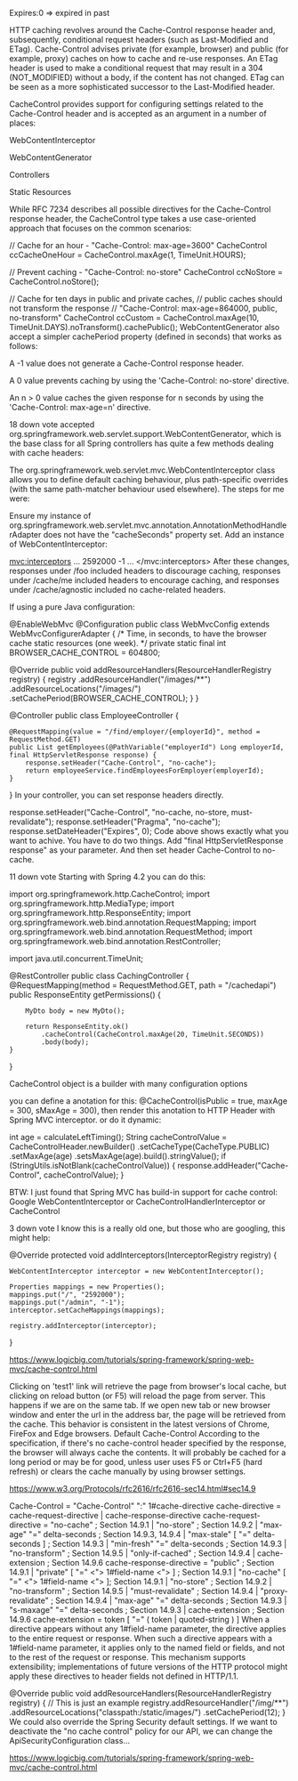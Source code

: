 Expires:0 => expired in past



 HTTP caching revolves around the Cache-Control response header and, subsequently, conditional request headers (such as Last-Modified and ETag). Cache-Control advises private (for example, browser) and public (for example, proxy) caches on how to cache and re-use responses. An ETag header is used to make a conditional request that may result in a 304 (NOT_MODIFIED) without a body, if the content has not changed. ETag can be seen as a more sophisticated successor to the Last-Modified header.
 
 CacheControl provides support for configuring settings related to the Cache-Control header and is accepted as an argument in a number of places:

WebContentInterceptor

WebContentGenerator

Controllers

Static Resources

While RFC 7234 describes all possible directives for the Cache-Control response header, the CacheControl type takes a use case-oriented approach that focuses on the common scenarios:

// Cache for an hour - "Cache-Control: max-age=3600"
CacheControl ccCacheOneHour = CacheControl.maxAge(1, TimeUnit.HOURS);

// Prevent caching - "Cache-Control: no-store"
CacheControl ccNoStore = CacheControl.noStore();

// Cache for ten days in public and private caches,
// public caches should not transform the response
// "Cache-Control: max-age=864000, public, no-transform"
CacheControl ccCustom = CacheControl.maxAge(10, TimeUnit.DAYS).noTransform().cachePublic();
WebContentGenerator also accept a simpler cachePeriod property (defined in seconds) that works as follows:

A -1 value does not generate a Cache-Control response header.

A 0 value prevents caching by using the 'Cache-Control: no-store' directive.

An n > 0 value caches the given response for n seconds by using the 'Cache-Control: max-age=n' directive.


18
down vote
accepted
org.springframework.web.servlet.support.WebContentGenerator, which is the base class for all Spring controllers has quite a few methods dealing with cache headers:

The org.springframework.web.servlet.mvc.WebContentInterceptor class allows you to define default caching behaviour, plus path-specific overrides (with the same path-matcher behaviour used elsewhere). The steps for me were:

Ensure my instance of org.springframework.web.servlet.mvc.annotation.AnnotationMethodHandlerAdapter does not have the "cacheSeconds" property set.
Add an instance of WebContentInterceptor:

<mvc:interceptors>
...
<bean class="org.springframework.web.servlet.mvc.WebContentInterceptor" p:cacheSeconds="0" p:alwaysUseFullPath="true" >
    <property name="cacheMappings">
        <props>
            <!-- cache for one month -->
            <prop key="/cache/me/**">2592000</prop>
            <!-- don't set cache headers -->
            <prop key="/cache/agnostic/**">-1</prop>
        </props>
    </property>
</bean>
...
</mvc:interceptors>
After these changes, responses under /foo included headers to discourage caching, responses under /cache/me included headers to encourage caching, and responses under /cache/agnostic included no cache-related headers.

If using a pure Java configuration:

@EnableWebMvc
@Configuration
public class WebMvcConfig extends WebMvcConfigurerAdapter {
  /* Time, in seconds, to have the browser cache static resources (one week). */
  private static final int BROWSER_CACHE_CONTROL = 604800;

  @Override
  public void addResourceHandlers(ResourceHandlerRegistry registry) {
    registry
     .addResourceHandler("/images/**")
     .addResourceLocations("/images/")
     .setCachePeriod(BROWSER_CACHE_CONTROL);
  }
}

@Controller
public class EmployeeController {

    @RequestMapping(value = "/find/employer/{employerId}", method = RequestMethod.GET)
    public List getEmployees(@PathVariable("employerId") Long employerId, final HttpServletResponse response) {
        response.setHeader("Cache-Control", "no-cache");
        return employeeService.findEmployeesForEmployer(employerId);
    }

}
In your controller, you can set response headers directly.

response.setHeader("Cache-Control", "no-cache, no-store, must-revalidate");
response.setHeader("Pragma", "no-cache");
response.setDateHeader("Expires", 0);
Code above shows exactly what you want to achive. You have to do two things. Add "final HttpServletResponse response" as your parameter. And then set header Cache-Control to no-cache.


11
down vote
Starting with Spring 4.2 you can do this:

import org.springframework.http.CacheControl;
import org.springframework.http.MediaType;
import org.springframework.http.ResponseEntity;
import org.springframework.web.bind.annotation.RequestMapping;
import org.springframework.web.bind.annotation.RequestMethod;
import org.springframework.web.bind.annotation.RestController;

import java.util.concurrent.TimeUnit;

@RestController
public class CachingController {
    @RequestMapping(method = RequestMethod.GET, path = "/cachedapi")
    public ResponseEntity<MyDto> getPermissions() {

        MyDto body = new MyDto();

        return ResponseEntity.ok()
            .cacheControl(CacheControl.maxAge(20, TimeUnit.SECONDS))
            .body(body);
    }
}


CacheControl object is a builder with many configuration options


you can define a anotation for this: @CacheControl(isPublic = true, maxAge = 300, sMaxAge = 300), then render this anotation to HTTP Header with Spring MVC interceptor. or do it dynamic:

int age = calculateLeftTiming();
String cacheControlValue = CacheControlHeader.newBuilder()
      .setCacheType(CacheType.PUBLIC)
      .setMaxAge(age)
      .setsMaxAge(age).build().stringValue();
if (StringUtils.isNotBlank(cacheControlValue)) {
    response.addHeader("Cache-Control", cacheControlValue);
}


BTW: I just found that Spring MVC has build-in support for cache control: Google WebContentInterceptor or CacheControlHandlerInterceptor or CacheControl


3
down vote
I know this is a really old one, but those who are googling, this might help:

@Override
protected void addInterceptors(InterceptorRegistry registry) {

    WebContentInterceptor interceptor = new WebContentInterceptor();

    Properties mappings = new Properties();
    mappings.put("/", "2592000");
    mappings.put("/admin", "-1");
    interceptor.setCacheMappings(mappings);

    registry.addInterceptor(interceptor);
}

https://www.logicbig.com/tutorials/spring-framework/spring-web-mvc/cache-control.html

Clicking on 'test1' link will retrieve the page from browser's local cache, but clicking on reload button (or F5) will reload the page from server. This happens if we are on the same tab. If we open new tab or new browser window and enter the url in the address bar, the page will be retrieved from the cache. This behavior is consistent in the latest versions of Chrome, FireFox and Edge browsers.
Default Cache-Control
According to the specification, if there's no cache-control header specified by the response, the browser will always cache the contents. It will probably be cached for a long period or may be for good, unless user uses F5 or Ctrl+F5 (hard refresh) or clears the cache manually by using browser settings.

https://www.w3.org/Protocols/rfc2616/rfc2616-sec14.html#sec14.9

 Cache-Control   = "Cache-Control" ":" 1#cache-directive
    cache-directive = cache-request-directive
         | cache-response-directive
    cache-request-directive =
           "no-cache"                          ; Section 14.9.1
         | "no-store"                          ; Section 14.9.2
         | "max-age" "=" delta-seconds         ; Section 14.9.3, 14.9.4
         | "max-stale" [ "=" delta-seconds ]   ; Section 14.9.3
         | "min-fresh" "=" delta-seconds       ; Section 14.9.3
         | "no-transform"                      ; Section 14.9.5
         | "only-if-cached"                    ; Section 14.9.4
         | cache-extension                     ; Section 14.9.6
     cache-response-directive =
           "public"                               ; Section 14.9.1
         | "private" [ "=" <"> 1#field-name <"> ] ; Section 14.9.1
         | "no-cache" [ "=" <"> 1#field-name <"> ]; Section 14.9.1
         | "no-store"                             ; Section 14.9.2
         | "no-transform"                         ; Section 14.9.5
         | "must-revalidate"                      ; Section 14.9.4
         | "proxy-revalidate"                     ; Section 14.9.4
         | "max-age" "=" delta-seconds            ; Section 14.9.3
         | "s-maxage" "=" delta-seconds           ; Section 14.9.3
         | cache-extension                        ; Section 14.9.6
    cache-extension = token [ "=" ( token | quoted-string ) ]
When a directive appears without any 1#field-name parameter, the directive applies to the entire request or response. When such a directive appears with a 1#field-name parameter, it applies only to the named field or fields, and not to the rest of the request or response. This mechanism supports extensibility; implementations of future versions of the HTTP protocol might apply these directives to header fields not defined in HTTP/1.1.

@Override
public void addResourceHandlers(ResourceHandlerRegistry registry) {
    // This is just an example
    registry.addResourceHandler("/img/**")
            .addResourceLocations("classpath:/static/images/")
            .setCachePeriod(12);
}
We could also override the Spring Security default settings. If we want to deactivate the "no cache control" policy for our API, we can change the ApiSecurityConfiguration class...

https://www.logicbig.com/tutorials/spring-framework/spring-web-mvc/cache-control.html